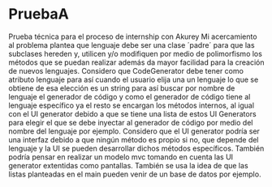# PruebaA
 Prueba técnica para  el proceso de internship con Akurey
Mi acercamiento al problema plantea que lenguaje debe ser una clase ´padre´ para que las subclases hereden y, utilicen y/o modifiquen por medio de polimorfismo los métodos que se puedan realizar además da mayor facilidad para la creación de nuevos lenguajes.
Considero que CodeGenerator debe tener como atributo lenguaje para así cuando el usuario elija una un lenguaje lo que se obtiene de esa elección es un string para así buscar por nombre de lenguaje el generador de código y como el generador de código tiene al lenguaje específico ya el resto se encargan los métodos internos, al igual con el UI generator debido a que se tiene una lista de estos UI Generators para elegir el que se debe inyectar al generador de código por medio del nombre del lenguaje por ejemplo.
Considero que el UI generator podría ser una interfaz debido a que ningún método es propio si no, que depende del lenguaje y la UI se pueden desarrollar dichos métodos específicos.
También podría pensar en realizar un modelo mvc tomando en cuenta las UI generator extentidas como pantallas.
También se usa la idea de que las listas planteadas en el main pueden venir de un base de datos por ejemplo. 
